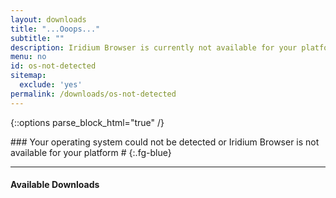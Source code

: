 ```yaml
---
layout: downloads
title: "...Ooops..."
subtitle: ""
description: Iridium Browser is currently not available for your platform or your operating system could not be detected!
menu: no
id: os-not-detected
sitemap:
  exclude: 'yes'
permalink: /downloads/os-not-detected
---
```


{::options parse_block_html="true" /}
<div class="icon dl-os-not-detected fa-frown-o"></div>
### Your operating system could not be detected or Iridium Browser is not available for your platform #
{:.fg-blue}

---

#### Available Downloads #
